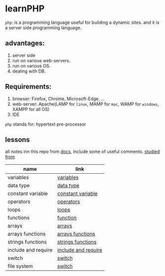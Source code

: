 # learnPHP
`php`: is a programming language useful for building a dynamic sites. and it is a server side programming language.

## advantages:
1. server side
2. run on various web-servers.
3. run on various OS.
4. dealing with DB.

## Requirements:
1. browser: Firefox, Chrome, Microsoft-Edge, ...
2. web-server: Apache(LAMP for `linux`, MAMP for `mac`, WAMP for `windows`, XAMPP for all OS)
3. IDE

`php` stands for: hypertext pre-processor
## lessons

all notes inn this repo from [docs](https://www.php.net/), include some of useful comments.
[studied from](https://www.youtube.com/playlist?list=PLDoPjvoNmBAzH72MTPuAAaYfReraNlQgM)


| name      | link | 
| --------- | ---- | 
| variables | [variables](notes/variables.md) | 
| data type | [data type](notes/data_type_lesson.md) | 
| constant variable | [constant variable](notes/constant_lesson.md) | 
| operators | [operators](notes/php_operators.md) | 
| loops | [loops](notes/loops.md) | 
| functions | [function](notes/function.md) | 
| arrays | [arrays](notes/arrays.md) | 
| arrays functions | [arrays functions](notes/arrays.md#arrays-function-most-popular) | 
| strings functions | [strings functions](notes/string_functions.md) | 
| include and require | [include and require](notes/control_structure.md) | 
| switch | [switch](notes/switch.md) | 
| file system | [switch](notes/file_system.md) | 
